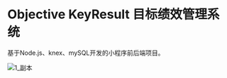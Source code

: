 # Objective KeyResult 目标绩效管理系统

基于Node.js、knex、mySQL开发的小程序前后端项目。



![1_副本](https://user-images.githubusercontent.com/121177078/231928897-b6b6f18a-3fb8-4b9b-ac56-b57b5e2cce50.png)
